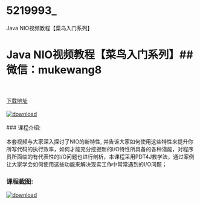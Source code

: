 # 5219993_
Java NIO视频教程【菜鸟入门系列】
# Java NIO视频教程【菜鸟入门系列】## 微信：mukewang8
<br/></br>[下载地址](http://www.36tz.cn/article/5219993 "下载地址")
<br/></br>[![download](http://36tz.cn/muke_img/2021_05_1-56-300x181.png "下载地址")](http://www.36tz.cn/article/5219993 "下载地址")
<br/></br>### 课程介绍:<br/></br>本套视频与大家深入探讨了NIO的新特性, 并告诉大家如何使用这些特性来提升你所写代码的执行效率，如何才能充分挖掘新的I/O特性所具备的各种潜能，对程序员所面临的有代表性的I/O问题也进行剖析，本课程采用PDT4J教学法，通过案例让大家学会如何使用这些功能来解决现实工作中常常遇到的I/O问题；

### 课程截图:
[![download](http://36tz.cn/muke_img/2021_05_2-62.png "下载地址")](http://www.36tz.cn/article/5219993 "下载地址")

